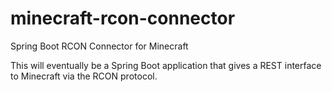 # minecraft-rcon-connector
Spring Boot RCON Connector for Minecraft

This will eventually be a Spring Boot application that gives a REST interface to Minecraft via the RCON protocol.
